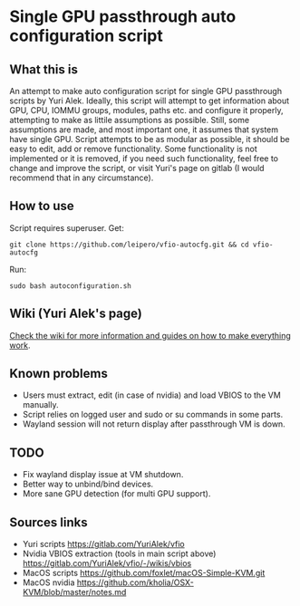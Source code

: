 # Single GPU passthrough auto configuration script

## What this is
An attempt to make auto configuration script for single GPU passthrough scripts by Yuri Alek. Ideally, this script will attempt to get information about GPU, CPU, IOMMU groups, modules, paths etc. and configure it properly, attempting to make as littile assumptions as possible. Still, some assumptions are made, and most important one, it assumes that system have single GPU.
Script attempts to be as modular as possible, it should be easy to edit, add or remove functionality.
Some functionality is not implemented or it is removed, if you need such functionality, feel free to change and improve the script, or visit Yuri's page on gitlab (I would recommend that in any circumstance). 

## How to use
Script requires superuser.
 Get:
```
git clone https://github.com/leipero/vfio-autocfg.git && cd vfio-autocfg
```
 Run:
```
sudo bash autoconfiguration.sh
```

## Wiki (Yuri Alek's page)
[Check the wiki for more information and guides on how to make everything work](https://gitlab.com/YuriAlek/vfio/wikis/Home).

## Known problems
- Users must extract, edit (in case of nvidia) and load VBIOS to the VM manually.
- Script relies on logged user and sudo or su commands in some parts.
- Wayland session will not return display after passthrough VM is down.

## TODO
- Fix wayland display issue at VM shutdown.
- Better way to unbind/bind devices.
- More sane GPU detection (for multi GPU support).

## Sources links
- Yuri scripts
https://gitlab.com/YuriAlek/vfio
- Nvidia VBIOS extraction (tools in main script above)
https://gitlab.com/YuriAlek/vfio/-/wikis/vbios
- MacOS scripts
https://github.com/foxlet/macOS-Simple-KVM.git
- MacOS nvidia
https://github.com/kholia/OSX-KVM/blob/master/notes.md
